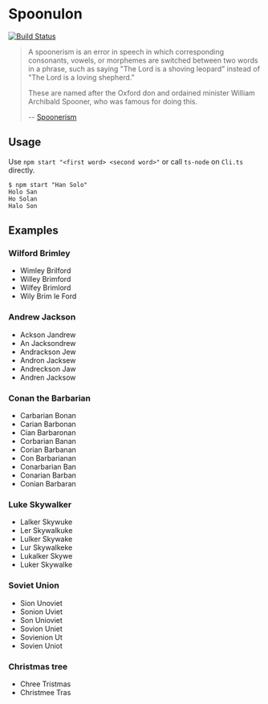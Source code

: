 # Spoonulon

[![Build Status](https://travis-ci.org/horhof/Spoonulon.svg?branch=master)](https://travis-ci.org/horhof/Spoonulon)

>  A spoonerism is an error in speech in which corresponding consonants, vowels, or morphemes are switched between two words in a phrase, such as saying "The Lord is a shoving leopard" instead of "The Lord is a loving shepherd." 
>
> These are named after the Oxford don and ordained minister William Archibald Spooner, who was famous for doing this.
>
> -- [Spoonerism](https://en.wikipedia.org/wiki/Spoonerism)

## Usage

Use `npm start "<first word> <second word>"` or call `ts-node` on `Cli.ts` directly.

```shell
$ npm start "Han Solo"
Holo San
Ho Solan
Halo Son
```

## Examples

### Wilford Brimley

* Wimley Brilford
* Willey Brimford
* Wilfey Brimlord
* Wily Brim le Ford

### Andrew Jackson

* Ackson Jandrew
* An Jacksondrew
* Andrackson Jew
* Andron Jacksew
* Andreckson Jaw
* Andren Jacksow

### Conan the Barbarian

* Carbarian Bonan
* Carian Barbonan
* Cian Barbaronan
* Corbarian Banan
* Corian Barbanan
* Con Barbarianan
* Conarbarian Ban
* Conarian Barban
* Conian Barbaran

### Luke Skywalker

* Lalker Skywuke
* Ler Skywalkuke
* Lulker Skywake
* Lur Skywalkeke
* Lukalker Skywe
* Luker Skywalke

### Soviet Union

* Sion Unoviet
* Sonion Uviet
* Son Unioviet
* Sovion Uniet
* Sovienion Ut
* Sovien Uniot

### Christmas tree

* Chree Tristmas
* Christmee Tras
